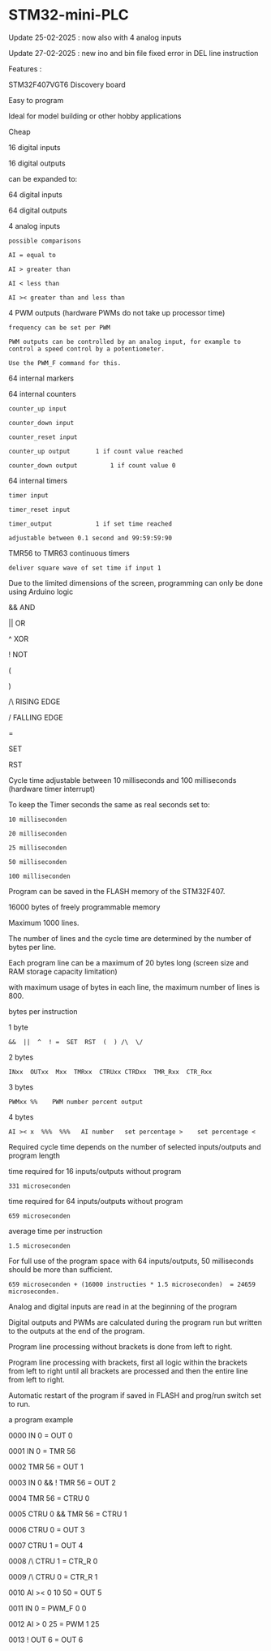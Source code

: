 # STM32-mini-PLC

Update 25-02-2025 : now also with 4 analog inputs

Update 27-02-2025 : new ino and bin file fixed error in DEL line instruction

Features :

STM32F407VGT6 Discovery board

Easy to program

Ideal for model building or other hobby applications

Cheap

16 digital inputs

16 digital outputs

can be expanded to:

64 digital inputs

64 digital outputs

4 analog inputs

	possible comparisons

	AI = equal to

	AI > greater than

	AI < less than
	   
	AI >< greater than and less than

4 PWM outputs (hardware PWMs do not take up processor time)

	frequency can be set per PWM

	PWM outputs can be controlled by an analog input, for example to control a speed control by a potentiometer.

	Use the PWM_F command for this.

64 internal markers

64 internal counters

 	counter_up input
 
	counter_down input
 
	counter_reset input

	counter_up output 		1 if count value reached
 
	counter_down output 		1 if count value 0
	
64 internal timers

	timer input
 
	timer_reset input
 
	timer_output 			1 if set time reached
 
	adjustable between 0.1 second and 99:59:59:90

TMR56 to TMR63 continuous timers

	deliver square wave of set time if input 1

Due to the limited dimensions of the screen, programming can only be done using Arduino logic

&&	AND

|| 	OR

^	XOR

!	NOT

(	

)

/\	RISING EDGE

\/	FALLING EDGE

=	

SET

RST

Cycle time adjustable between 10 milliseconds and 100 milliseconds (hardware timer interrupt)

To keep the Timer seconds the same as real seconds set to:

	10 milliseconden
 
	20 milliseconden
 
	25 milliseconden
 
	50 milliseconden
 
	100 milliseconden

Program can be saved in the FLASH memory of the STM32F407.

16000 bytes of freely programmable memory

Maximum 1000 lines.

The number of lines and the cycle time are determined by the number of bytes per line.

Each program line can be a maximum of 20 bytes long (screen size and RAM storage capacity limitation)

with maximum usage of bytes in each line, the maximum number of lines is 800.


bytes per instruction

1 byte

	&&  ||  ^  ! =  SET  RST  (  ) /\  \/

2 bytes

	INxx  OUTxx  Mxx  TMRxx  CTRUxx CTRDxx  TMR_Rxx  CTR_Rxx

3 bytes

	PWMxx %% 	PWM number percent output

4 bytes

	AI >< x  %%%  %%%	AI number	set percentage >	set percentage <


Required cycle time depends on the number of selected inputs/outputs and program length

time required for 16 inputs/outputs without program

	331 microseconden

time required for 64 inputs/outputs without program

	659 microseconden

average time per instruction

	1.5 microseconden

For full use of the program space with 64 inputs/outputs, 50 milliseconds should be more than sufficient.

	659 microseconden + (16000 instructies * 1.5 microseconden)  = 24659 microseconden.

Analog and digital inputs are read in at the beginning of the program

Digital outputs and PWMs are calculated during the program run but written to the outputs at the end of the program.


Program line processing without brackets is done from left to right.


Program line processing with brackets, first all logic within the brackets from left to right until all brackets are processed and then the entire line from left to right.


Automatic restart of the program if saved in FLASH and prog/run switch set to run.

a program example

0000      IN 0  =  OUT 0 

0001      IN 0  =  TMR 56 

0002      TMR 56  =  OUT 1 

0003      IN 0 && ! TMR 56  =  OUT 2 

0004      TMR 56  =  CTRU 0 

0005      CTRU 0 && TMR 56  =  CTRU 1 

0006      CTRU 0  =  OUT 3 

0007      CTRU 1  =  OUT 4 

0008      /\ CTRU 1  =  CTR_R 0 

0009      /\ CTRU 0  =  CTR_R 1 

0010      AI >< 0 10 50  =  OUT 5 

0011      IN 0  =  PWM_F 0 0 

0012      AI > 0 25  =  PWM 1 25 

0013      ! OUT 6  =  OUT 6 
